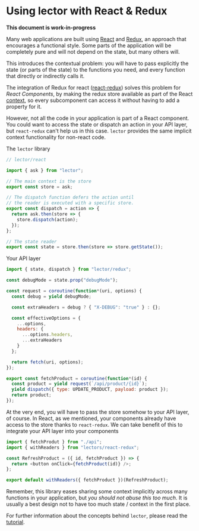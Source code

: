 Using lector with React & Redux
=====================================

**This document is work-in-progress**

Many web applications are built using [React](https://reactjs.org/)
and [Redux](https://github.com/reactjs/react-redux), an approach that
encourages a functional style. Some parts of the application will be
completely pure and will not depend on the state, but many others
will.

This introduces the contextual problem: you will have to pass
explicitly the state (or parts of the state) to the functions you
need, and every function that directly or indirectly calls it.

The integration of Redux for react
([react-redux](https://github.com/reactjs/react-redux/blob/master/docs/api.md#provider-store))
solves this problem for *React Components*, by making the redux store
available as part of the
React [context](https://reactjs.org/docs/context.html), so every
subcomponent can access it without having to add a property for it.

However, not all the code in your application is part of a React
component. You could want to access the state or dispatch an action in
your API layer, but `react-redux` can't help us in this
case. `lector` provides the same implicit context functionality
for non-react code.


The `lector` library

```javascript
// lector/react

import { ask } from "lector";

// The main context is the store
export const store = ask;

// The dispatch function defers the action until
// the reader is executed with a specific store.
export const dispatch = action => {
  return ask.then(store => {
    store.dispatch(action);
  });
};

// The state reader
export const state = store.then(store => store.getState());
```


Your API layer
```javascript
import { state, dispatch } from "lector/redux";

const debugMode = state.prop("debugMode");

const request = coroutine(function*(uri, options) {
  const debug = yield debugMode;

  const extraHeaders = debug ? { "X-DEBUG": "true" } : {};

  const effectiveOptions = {
    ...options,
    headers: {
      ...options.headers,
      ...extraHeaders
    }
  };

  return fetch(uri, options);
});

export const fetchProduct = coroutine(function*(id) {
  const product = yield request(`/api/product/{id}`);
  yield dispatch({ type: UPDATE_PRODUCT, payload: product });
  return product;
});
```


At the very end, you will have to pass the store somehow to your API
layer, of course. In React, as we mentioned, your components already
have access to the store thanks to `react-redux`. We can take benefit
of this to integrate your API layer into your components

```javascript
import { fetchProdut } from "./api";
import { withReaders } from "lectors/react-redux";

const RefreshProduct = ({ id, fetchProduct }) => {
  return <button onClick={fetchProduct(id)} />;
};

export default withReaders({ fetchProduct })(RefreshProduct);
```

Remember, this library eases sharing some context implicitly across
many functions in your application, but *you should not abuse this too
much*. It is usually a best design not to have too much state /
context in the first place.

For further information about the concepts behind `lector`,
please read the [tutorial](./tutorial.md).
